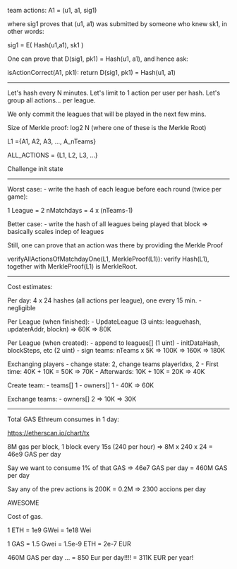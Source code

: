 
team actions: A1 = (u1, a1, sig1)

where sig1 proves that (u1, a1) was submitted by someone who knew sk1, in other words:

sig1 = E( Hash(u1,a1), sk1 )

One can prove that D(sig1, pk1) = Hash(u1, a1), and hence ask:

isActionCorrect(A1, pk1):
	return D(sig1, pk1) = Hash(u1, a1)


------------

Let's hash every N minutes.
Let's limit to 1 action per user per hash.
Let's group all actions... per league.

We only commit the leagues that will be played in the next few mins.

Size of Merkle proof: log2 N (where one of these is the Merkle Root)

L1 ={A1, A2, A3, ..., A_nTeams}  

ALL_ACTIONS = {L1, L2, L3, ...}

Challenge init state

-------------

Worst case: 
	- write the hash of each league before each round (twice per game):


1 League = 2 nMatchdays = 4 x (nTeams-1)

Better case:
	- write the hash of all leagues being played that block => basically scales indep of leagues

Still, one can prove that an action was there by providing the Merkle Proof

verifyAllActionsOfMatchdayOne(L1, MerkleProof(L1)):
	verify Hash(L1), together with MerkleProof(L1) is MerkleRoot.

------------

Cost estimates:

Per day: 4 x 24 hashes (all actions per league), one every 15 min.
	- negligible

Per League (when finished): 
	- UpdateLeague (3 uints: leaguehash, updaterAddr, blockn) => 60K => 80K

Per League (when created): 
	- append to leagues[]  (1 uint)
	- initDataHash, blockSteps, etc (2 uint)
	- sign teams: nTeams x 5K => 100K
	=> 160K => 180K


Exchanging players
	- change state: 2, change teams playerIdxs, 2
	- First time: 40K + 10K = 50K => 70K
	- Afterwards: 10K + 10K = 20K => 40K

Create team:
	- teams[] 1
	- owners[] 1
	- 40K => 60K

Exchange teams:
	- owners[] 2 => 10K => 30K


--------------------

Total GAS Ethreum consumes in 1 day:

https://etherscan.io/chart/tx

8M gas per block, 1 block every 15s (240 per hour) 
	=> 8M x 240 x 24 = 46e9   GAS per day

Say we want to consume 1% of that GAS => 46e7 GAS per day = 460M GAS per day

Say any of the prev actions is 200K = 0.2M => 2300 accions per day

AWESOME

Cost of gas.

1 ETH = 1e9 GWei = 1e18 Wei

1 GAS = 1.5 Gwei = 1.5e-9 ETH = 2e-7 EUR

460M GAS per day ... = 850 Eur per day!!!! = 311K EUR per year!











	
























